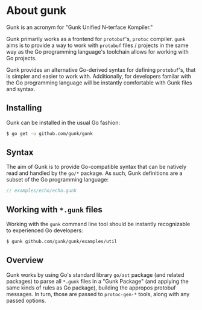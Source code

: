 # About gunk

Gunk is an acronym for "Gunk Unified N-terface Kompiler."

Gunk primarily works as a frontend for `protobuf`'s, `protoc` compiler. `gunk`
aims is to provide a way to work with `protobuf` files / projects in the same
way as the Go programming language's toolchain allows for working with Go
projects.

Gunk provides an alternative Go-derived syntax for defining `protobuf`'s, that
is simpler and easier to work with. Additionally, for developers familar with
the Go programming language will be instantly comfortable with Gunk files and
syntax.

## Installing

Gunk can be installed in the usual Go fashion:

```sh
$ go get -u github.com/gunk/gunk
```

## Syntax

The aim of Gunk is to provide Go-compatible syntax that can be natively read
and handled by the `go/*` package. As such, Gunk definitions are a subset of
the Go programming language:

```go
// examples/echo/echo.gunk
```

## Working with `*.gunk` files

Working with the `gunk` command line tool should be instantly recognizable to
experienced Go developers:

```sh
$ gunk github.com/gunk/gunk/examples/util
```

## Overview

Gunk works by using Go's standard library `go/ast` package (and related
packages) to parse all `*.gunk` files in a "Gunk Package" (and applying the
same kinds of rules as Go package), building the appropos protobuf messages. In
turn, those are passed to `protoc-gen-*` tools, along with any passed options.
